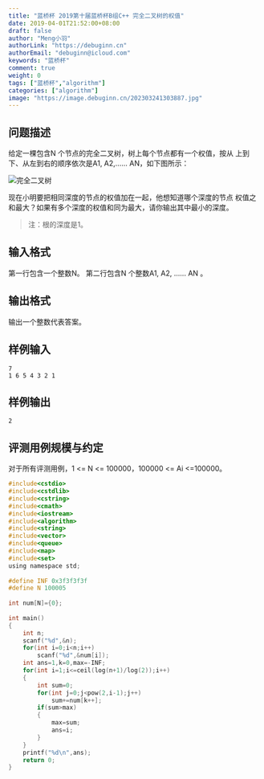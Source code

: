 ```yaml
---
title: "蓝桥杯 2019第十届蓝桥杯B组C++ 完全二叉树的权值"
date: 2019-04-01T21:52:00+08:00
draft: false
author: "Meng小羽"
authorLink: "https://debuginn.cn"
authorEmail: "debuginn@icloud.com"
keywords: "蓝桥杯"
comment: true
weight: 0
tags: ["蓝桥杯","algorithm"]
categories: ["algorithm"]
image: "https://image.debuginn.cn/202303241303887.jpg"
---
```


## 问题描述

给定一棵包含N 个节点的完全二叉树，树上每个节点都有一个权值，按从
上到下、从左到右的顺序依次是A1, A2,...... AN，如下图所示：

![完全二叉树](https://image.debuginn.cn/202303242155344.png)


现在小明要把相同深度的节点的权值加在一起，他想知道哪个深度的节点
权值之和最大？如果有多个深度的权值和同为最大，请你输出其中最小的深度。

> 注：根的深度是1。

## 输入格式

第一行包含一个整数N。
第二行包含N 个整数A1, A2, ...... AN 。

## 输出格式

输出一个整数代表答案。

## 样例输入

```shell
7
1 6 5 4 3 2 1
```

## 样例输出

```shell
2
```

## 评测用例规模与约定

对于所有评测用例，1 <= N <= 100000，100000 <= Ai <=100000。

```c
#include<cstdio>
#include<cstdlib>
#include<cstring>
#include<cmath>
#include<iostream>
#include<algorithm>
#include<string>
#include<vector>
#include<queue>
#include<map>
#include<set>
using namespace std;
 
#define INF 0x3f3f3f3f
#define N 100005
 
int num[N]={0};
 
int main()
{
	int n;
	scanf("%d",&n);
	for(int i=0;i<n;i++)
		scanf("%d",&num[i]);
	int ans=1,k=0,max=-INF;
	for(int i=1;i<=ceil(log(n+1)/log(2));i++)
	{
		int sum=0; 
		for(int j=0;j<pow(2,i-1);j++)
			sum+=num[k++];
		if(sum>max)
		{
			max=sum;
			ans=i;
		}
	}
	printf("%d\n",ans);
	return 0;
}
```